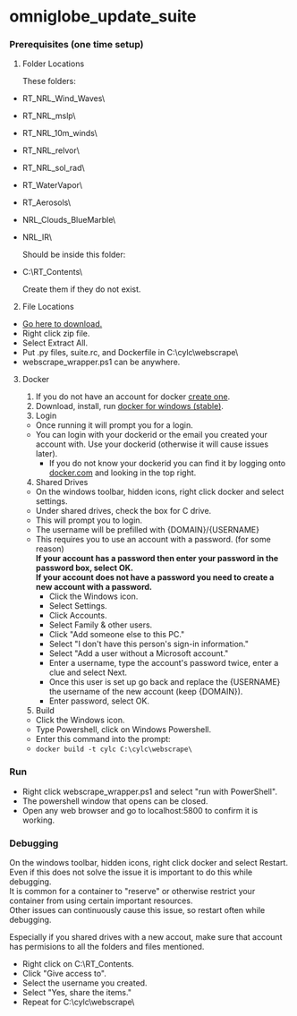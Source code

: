 # omniglobe_update_suite

### Prerequisites (one time setup)

1. Folder Locations 

   These folders:  
 - RT_NRL_Wind_Waves\  
 - RT_NRL_mslp\  
 - RT_NRL_10m_winds\  
 - RT_NRL_relvor\  
 - RT_NRL_sol_rad\  
 - RT_WaterVapor\  
 - RT_Aerosols\  
 - NRL_Clouds_BlueMarble\  
 - NRL_IR\  

   Should be inside this folder:  
 - C:\RT_Contents\  

   Create them if they do not exist.  

2. File Locations  

 - [Go here to download.](https://github.com/alpacaxander/omniglobe_update_suite/archive/master.zip)
 - Right click zip file.
 - Select Extract All.
 - Put .py files, suite.rc, and Dockerfile in C:\cylc\webscrape\  
 - webscrape_wrapper.ps1 can be anywhere.  

3. Docker  
   1. If you do not have an account for docker [create one](https://docs.docker.com/docker-id/ ).  
   2. Download, install, run [docker for windows (stable)](https://store.docker.com/editions/community/docker-ce-desktop-windows).  
   3. Login  

     - Once running it will prompt you for a login.  
     - You can login with your dockerid or the email you created your account with. Use your dockerid (otherwise it will cause issues later).   
       - If you do not know your dockerid you can find it by logging onto [docker.com](docker.com) and looking in the top right.  

   4. Shared Drives  

    - On the windows toolbar, hidden icons, right click docker and select settings.  
    - Under shared drives, check the box for C drive.  
    - This will prompt you to login.  
    - The username will be prefilled with {DOMAIN}/{USERNAME}  
    - This requires you to use an account with a password. (for some reason)  
    **If your account has a password then enter your password in the password box, select OK.**  
    **If your account does not have a password you need to create a new account with a password.**  
      - Click the Windows icon.  
      - Select Settings.  
      - Click Accounts.  
      - Select Family & other users.  
      - Click "Add someone else to this PC."  
      - Select "I don't have this person's sign-in information."  
      - Select "Add a user without a Microsoft account."  
      - Enter a username, type the account's password twice, enter a clue and select Next.  
      - Once this user is set up go back and replace the {USERNAME} the username of the new account (keep {DOMAIN}).
      - Enter password, select OK.  

   5. Build  

    - Click the Windows icon.  
    - Type Powershell, click on Windows Powershell.
    - Enter this command into the prompt:  
    - `docker build -t cylc C:\cylc\webscrape\`  

### Run

 - Right click webscrape_wrapper.ps1 and select "run with PowerShell".  
 - The powershell window that opens can be closed.  
 - Open any web browser and go to localhost:5800 to confirm it is working.  

### Debugging

On the windows toolbar, hidden icons, right click docker and select Restart.  
Even if this does not solve the issue it is important to do this while debugging.  
It is common for a container to "reserve" or otherwise restrict your container from using certain important resources.  
Other issues can continuously cause this issue, so restart often while debugging.  

Especially if you shared drives with a new accout, make sure that account has permisions to all the folders and files mentioned.  
 - Right click on C:\RT_Contents\.  
 - Click "Give access to".  
 - Select the username you created.  
 - Select "Yes, share the items."  
 - Repeat for C:\cylc\webscrape\
